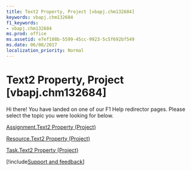 ```yaml
---
title: Text2 Property, Project [vbapj.chm132684]
keywords: vbapj.chm132684
f1_keywords:
- vbapj.chm132684
ms.prod: office
ms.assetid: e7ef108b-5599-45cc-9923-5c5f692bf549
ms.date: 06/08/2017
localization_priority: Normal
---
```



# Text2 Property, Project [vbapj.chm132684]

Hi there! You have landed on one of our F1 Help redirector pages. Please select the topic you were looking for below.

[Assignment.Text2 Property (Project)](https://msdn.microsoft.com/library/f9111a21-6a9c-d5c9-bff8-235fd2c05b11%28Office.15%29.aspx)

[Resource.Text2 Property (Project)](https://msdn.microsoft.com/library/d0bcfa29-151f-6426-58c6-27f54ead2286%28Office.15%29.aspx)

[Task.Text2 Property (Project)](https://msdn.microsoft.com/library/e6a5adac-6c93-e1f8-21f9-804c625c7cf7%28Office.15%29.aspx)

[!include[Support and feedback](~/includes/feedback-boilerplate.md)]